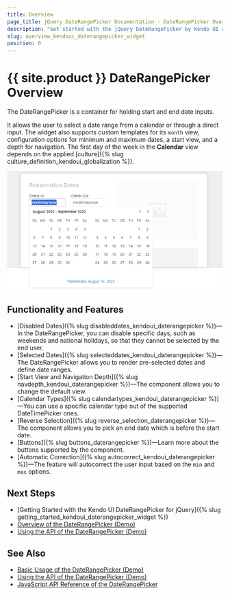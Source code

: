 ```yaml
---
title: Overview
page_title: jQuery DateRangePicker Documentation - DateRangePicker Overview
description: "Get started with the jQuery DateRangePicker by Kendo UI and learn how to create, initialize, and enable the widget."
slug: overview_kendoui_daterangepicker_widget
position: 0
---
```


# {{ site.product }} DateRangePicker Overview

The DateRangePicker is a container for holding start and end date inputs.

It allows the user to select a date range from a calendar or through a direct input. The widget also supports custom templates for its `month` view, configuration options for minimum and maximum dates, a start view, and a depth for navigation. The first day of the week in the **Calendar** view depends on the applied [culture]({% slug culture_definition_kendoui_globalization %}).

![Kendo UI for jQuery DateRangePicker Overview](daterangepicker-overview.PNG)


## Functionality and Features

* [Disabled Dates]({% slug disableddates_kendoui_daterangepicker %})&mdash;In the DateRangePicker, you can disable specific days, such as weekends and national holidays, so that they cannot be selected by the end user.
* [Selected Dates]({% slug selecteddates_kendoui_daterangepicker %})&mdash;The DateRangePicker allows you to render pre-selected dates and define date ranges.
* [Start View and Navigation Depth]({% slug navdepth_kendoui_daterangepicker %})&mdash;The component allows you to change the default view.
* [Calendar Types]({% slug calendartypes_kendoui_daterangepicker %})&mdash;You can use a specific calendar type out of the supported DateTimePicker ones.
* [Reverse Selection]({% slug reverse_selection_daterangepicker %})&mdash;The component allows you to pick an end date which is before the start date.
* [Buttons]({% slug buttons_daterangepicker %})&mdash;Learn more about the buttons supported by the component.
* [Automatic Correction]({% slug autocorrect_kendoui_daterangepicker %})&mdash;The feature will autocorrect the user input based on the `min` and `max` options.


## Next Steps

* [Getting Started with the Kendo UI DateRangePicker for jQuery]({% slug getting_started_kendoui_daterangepicker_widget %})
* [Overview of the DateRangePicker (Demo)](https://demos.telerik.com/kendo-ui/daterangepicker/index)
* [Using the API of the DateRangePicker (Demo)](https://demos.telerik.com/kendo-ui/daterangepicker/api)

## See Also

* [Basic Usage of the DateRangePicker (Demo)](https://demos.telerik.com/kendo-ui/daterangepicker/index)
* [Using the API of the DateRangePicker (Demo)](https://demos.telerik.com/kendo-ui/daterangepicker/api)
* [JavaScript API Reference of the DateRangePicker](/api/javascript/ui/daterangepicker)
